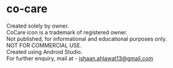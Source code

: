 # co-care

Created solely by owner.
<br>
CoCare icon is a trademark of registered owner.
<br>
Not published, for informational and educational purposes only.
<br>
NOT FOR COMMERCIAL USE.
<br>
Created using Android Studio.
<br>
For further enquiry, mail at - ishaan.ahlawat13@gmail.com
